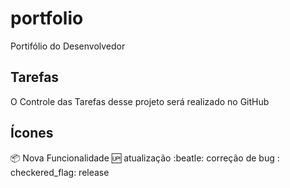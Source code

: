 # portfolio
Portifólio do Desenvolvedor

## Tarefas

O Controle das Tarefas desse projeto será realizado no GitHub

## Ícones

:package: Nova Funcionalidade
:up: atualização
:beatle: correção de bug
: checkered_flag: release